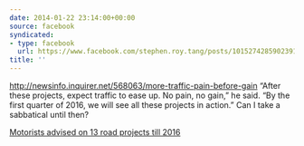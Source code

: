 ```yaml
---
date: 2014-01-22 23:14:00+00:00
source: facebook
syndicated:
- type: facebook
  url: https://www.facebook.com/stephen.roy.tang/posts/10152742859023912
title: ''
---
```


http://newsinfo.inquirer.net/568063/more-traffic-pain-before-gain “After these projects, expect traffic to ease up. No pain, no gain,” he said. “By the first quarter of 2016, we will see all these projects in action.” Can I take a sabbatical until then?

[Motorists advised on 13 road projects till 2016](http://newsinfo.inquirer.net/568063/more-traffic-pain-before-gain)